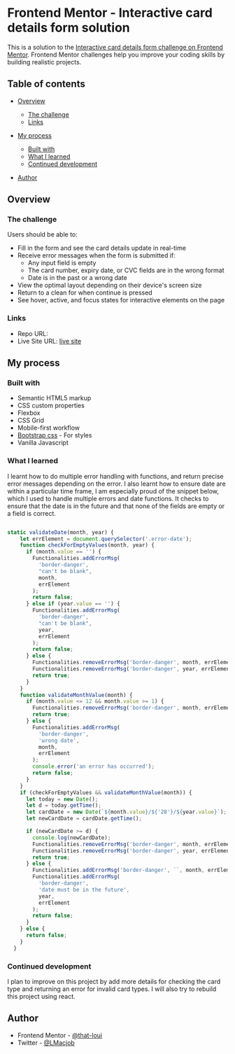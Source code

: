 # Frontend Mentor - Interactive card details form solution

This is a solution to the [Interactive card details form challenge on Frontend Mentor](https://www.frontendmentor.io/challenges/interactive-card-details-form-XpS8cKZDWw). Frontend Mentor challenges help you improve your coding skills by building realistic projects.

## Table of contents

- [Overview](#overview)
  - [The challenge](#the-challenge)
  - [Links](#links)
- [My process](#my-process)

  - [Built with](#built-with)
  - [What I learned](#what-i-learned)
  - [Continued development](#continued-development)

- [Author](#author)

## Overview

### The challenge

Users should be able to:

- Fill in the form and see the card details update in real-time
- Receive error messages when the form is submitted if:
  - Any input field is empty
  - The card number, expiry date, or CVC fields are in the wrong format
  - Date is in the past or a wrong date
- View the optimal layout depending on their device's screen size
- Return to a clean for when continue is pressed
- See hover, active, and focus states for interactive elements on the page

### Links

- Repo URL: [](https://your-solution-url.com)
- Live Site URL: [live site](https://frontend-mentor-card-jet.vercel.app/)

## My process

### Built with

- Semantic HTML5 markup
- CSS custom properties
- Flexbox
- CSS Grid
- Mobile-first workflow
- [Bootstrap css](https://getbootstrap.com) - For styles
- Vanilla Javascript

### What I learned

I learnt how to do multiple error handling with functions, and return precise error messages depending on the error. I also learnt how to ensure date are within a particular time frame, I am especially proud of the snippet below, which I used to handle multiple errors and date functions. It checks to ensure that the date is in the future and that none of the fields are empty or a field is correct.

```js

static validateDate(month, year) {
    let errElement = document.querySelector('.error-date');
    function checkForEmptyValues(month, year) {
      if (month.value == '') {
        Functionalities.addErrorMsg(
          'border-danger',
          "can't be blank",
          month,
          errElement
        );
        return false;
      } else if (year.value == '') {
        Functionalities.addErrorMsg(
          'border-danger',
          "can't be blank",
          year,
          errElement
        );
        return false;
      } else {
        Functionalities.removeErrorMsg('border-danger', month, errElement);
        Functionalities.removeErrorMsg('border-danger', year, errElement);
        return true;
      }
    }
    function validateMonthValue(month) {
      if (month.value <= 12 && month.value >= 1) {
        Functionalities.removeErrorMsg('border-danger', month, errElement);
        return true;
      } else {
        Functionalities.addErrorMsg(
          'border-danger',
          'wrong date',
          month,
          errElement
        );
        console.error('an error has occurred');
        return false;
      }
    }
    if (checkForEmptyValues && validateMonthValue(month)) {
      let today = new Date();
      let d = today.getTime();
      let cardDate = new Date(`${month.value}/${'28'}/${year.value}`);
      let newCardDate = cardDate.getTime();

      if (newCardDate >= d) {
        console.log(newCardDate);
        Functionalities.removeErrorMsg('border-danger', month, errElement);
        Functionalities.removeErrorMsg('border-danger', year, errElement);
        return true;
      } else {
        Functionalities.addErrorMsg('border-danger', ``, month, errElement);
        Functionalities.addErrorMsg(
          'border-danger',
          'date must be in the future',
          year,
          errElement
        );
        return false;
      }
    } else {
      return false;
    }
  }
```

### Continued development

I plan to improve on this project by add more details for checking the card type and returning an error for invalid card types. I will also try to rebuild this project using react.

## Author

- Frontend Mentor - [@that-loui](https://www.frontendmentor.io/profile/that-loui)
- Twitter - [@LMacjob](https://www.twitter.com/LMacjob)

